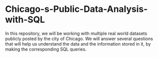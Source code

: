 # Chicago-s-Public-Data-Analysis-with-SQL
In this repository, we will be working with multiple real world datasets publicly posted by the city of Chicago. We will answer several questions that will help us understand the data and the information stored in it, by making the corresponding SQL queries.
